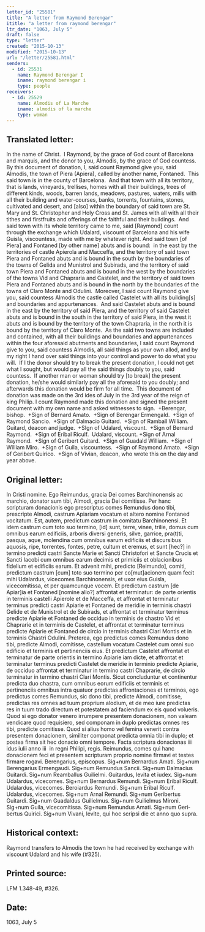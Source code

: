 ```yaml
---
letter_id: "25581"
title: "A letter from Raymond Berengar"
ititle: "a letter from raymond berengar"
ltr_date: "1063, July 5"
draft: false
type: "letter"
created: "2015-10-13"
modified: "2015-10-13"
url: "/letter/25581.html"
senders:
  - id: 25531
    name: Raymond Berengar I
    iname: raymond berengar i
    type: people
receivers:
  - id: 25529
    name: Almodis of La Marche
    iname: almodis of la marche
    type: woman
---
```

<h2> Translated letter:</h2><p>In the name of Christ.&nbsp; I Raymond, by the grace of God count of Barcelona and marquis, and the donor to you, Almodis, by the grace of God countess.&nbsp; By this document of donation, I, said count Raymond give you, said Almodis, the town of Piera (Apiera), called by another name, Fontaned.&nbsp; This said town is in the county of Barcelona.&nbsp; And that town with all its territory, that is lands, vineyards, trellises, homes with all their buildings, trees of different kinds, woods, barren lands, meadows, pastures, waters, mills with all their building and water-courses, banks, torrents, fountains, stones, cultivated and desert, and [also] within the boundary of said town are St. Mary and St. Christopher and Holy Cross and St. James with all with all their tithes and firstfruits and offerings of the faithful and their buildings.&nbsp; And said town with its whole territory came to me, said [Raymond] count through the exchange which Udalard, viscount of Barcelona and his wife Guisla, viscountess, made with me by whatever right. And said town [of Piera] and Fontaned [by other name] abuts and is bound:&nbsp; in the east by the territories of castle Apierola and Macceffa, and the territory of said town Piera and Fontaned abuts and is bound in the south by the boundaries of the towns of Gelida and Munistrol and Subirads, and the territory of said town Piera and Fontaned abuts and is bound in the west by the boundaries of the towns Vid and Chapraria and Castelet, and the territory of said town Piera and Fontaned abuts and is bound in the north by the boundaries of the towns of Claro Monte and Odulini.&nbsp; Moreover, I said count Raymond give you, said countess Almodis the castle called Castelet with all its building[s] and boundaries and appurtenances.&nbsp; And said Castelet abuts and is bound in the east by the territory of said Piera, and the territory of said Castelet abuts and is bound in the south in the territory of said Piera, in the west it abuts and is bound by the territory of the town Chapraria, in the north it is bound by the territory of Claro Monte.&nbsp; As the said two towns are included and contained, with all their buildings and boundaries and appurtenances within the four aforesaid abutments and boundaries, I said count Raymond give to you, said countess Almodis, all said things as your own allod, and by my right I hand over said things into your control and power to do what you will.&nbsp; If I the donor should try to break the present donation, I could not get what I sought, but would pay all the said things doubly to you, said countess.&nbsp; If another man or woman should try [to break] the present donation, he/she would similarly pay all the aforesaid to you doubly; and afterwards this donation would be firm for all time.&nbsp; This document of donation was made on the 3rd ides of July in the 3rd year of the reign of king Philip. I count Raymond made this donation and signed the present document with my own name and asked witnesses to sign.&nbsp; +Berengar, bishop.&nbsp; +Sign of Bernard Amato.&nbsp; +Sign of Berengar Ermengald.&nbsp; +Sign of Raymond Sancio.&nbsp; +Sign of Dalmacio Guitard.&nbsp; +Sign of Ramball William.&nbsp; Guitard, deacon and judge.&nbsp; +SIgn of Udalard, viscount.&nbsp; +Sign of Bernard Raymond.&nbsp; +Sign of Eribal Riculf.&nbsp; Udalard, viscount. +Sign of Arnal Raymond.&nbsp; +Sign of Geribert Guitard.&nbsp; +Sign of Guadald William.&nbsp; +Sign of William Miro.&nbsp; +Sign of Guila, viscountess.&nbsp; +Sign of Raymond Amato.&nbsp; +Sign of Geribert Quirico.&nbsp; +Sign of Vivian, deacon, who wrote this on the day and year above.</p><h2 class="mt-4"> Original letter:</h2><p>In Cristi nomine. Ego Reimundus, gracia Dei comes Barchinonensis ac marchio, donator sum tibi, Almodi, gracia Dei comitisse. Per hanc scripturam donacionis ego prescriptus comes Remundus dono tibi, prescripte Almodi, castrum Apiariam vocatum et altero nomine Fontaned vocitatum. Est, autem, predictum castrum in comitatu Barchinonensi. Et idem castrum cum toto suo termino, [id] sunt, terre, vinee, trilie, domus cum omnibus earum edificiis, arboris diversi generis, silve, garrice, pra(t)ti, pasqua, aque, molendina cum omnibus earum edificiis et discursibus aquosis, ripe, torrentes, fontes, petre, cultum et eremus, et sunt [hec?] in termino predicti castri Sancte Marie et Sancti Christofori et Sancte Crucis et Sancti Iacobi cum omnibus earum decimis et primiciis et oblacionibus fidelium et edificiis earum. Et advenit mihi, predicto [Reimundo], comiti, predictum castrum [cum] toto suo termino per co[mut]acionem quam fecit mihi Udalardus, vicecomes Barchinonensis, et uxor eius Guisla, vicecomitissa, et per quamcunque vocem. Et predictum castrum [de Apiar]ia et Fontaned [nomine alio?] affrontat et terminatur: de parte orientis in terminis castelli Apierole et de Macceffa, et affrontat et terminatur terminus predicti castri Apiarie et Fontaned de meridiie in terminis chastri Gelide et de Munistrol et de Subirads, et affrontat et terminatur terminus predicte Apiarie et Fontaned de occiduo in terminis de chastro Vid et Chaprarie et in terminis de Castelet, et affrontat et terminatur terminus predicte Apiarie et Fontaned de circio in terminis chastri Clari Montis et in terminis Chastri Odulini. Preterea, ego predictus comes Remundus dono tibi, predicte Almodi, comitisse, castellum vocatum Castelet cum omni suo edificio et terminis et pertinenciis eius. Et predictum Castelet affrontat et terminatur de parte orientis in termino Apiarie iam dicte, et affrontat et terminatur terminus predicti Castelet de meridie in terminio predicte Apiarie, de occiduo affrontat et terminatur in termino castri Chaprarie, de circio terminatur in termino chastri Clari Montis. Sicut concluduntur et continentur predicta duo chastra, cum omnibus eorum edificiis et terminis et pertinenciis omnibus intra quatuor predictas affrontaciones et terminos, ego predictus comes Remundus, sic dono tibi, predicte Almodi, comitisse, predictas res omnes ad tuum proprium alodium, et de meo iure predictas res in tuum trado directum et potestatem ad faciendum ex eis quod volueris. Quod si ego donator venero irrumpere presentem donacionem, non valeam vendicare quod requisiero, sed componam in duplo predictas omnes res tibi, predicte comitisse. Quod si alius homo vel femina venerit contra presentem donacionem, similiter componat predicta omnia tibi in duplo; et postea firma sit hec donacio omni tempore. Facta scriptura donacionas iii idus iulii anno iii&nbsp; in regni Philipi, regis. Reimundus, comes qui hanc donacionem feci et presentem scripturam proprio nomine firmavi et testes firmare rogavi. Berengarius, episcopus. Sig+num Bernardus Amati. Sig+num Berengarius Ermengaudi. Sig+num Remun­dus Sancii. Sig+num Dalmacius Guitardi. Sig+num Reamballus Guilielmi. Guitardus, levita et iudex. Sig+num Udalardus, vicecomes. Sig+num Bernardus Remundi. Sig+num Eribal Riculf. Udalardus, vi­cecomes. Beroiardus Remundi. Sig+num Eribal Riculf. Udalardus, vicecomes. Sig+num Arnal Remundi. Sig+num Geribertus Guitardi. Sig+num Guadaldus Guilielmus. Sig+num Guilielmus Mironi. Sig+num Guila, vicecomitissa. Sig+num Remundus Amati. Sig+num Geri­bertus Quirici. Sig+num Vivani, levite, qui hoc scripsi die et anno quo supra.</p><h2 class="mt-4"> Historical context:</h2><p>Raymond transfers to Almodis the town he had received by exchange with viscount Udalard and his wife (#325).</p><h2 class="mt-4"> Printed source:</h2><p>LFM 1.348-49, #326.</p><h2 class="mt-4"> Date:</h2>1063, July 5